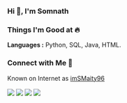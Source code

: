 ### Hi :wave:, I'm Somnath
### Things I'm Good at :fire:
**Languages :** Python, SQL, Java, HTML.
### Connect with Me :link:
<p>Known on Internet as <a href="https://www.google.com/search?q=imSMaity96">imSMaity96</a></p>
<a href="https://api.whatsapp.com/send/?phone=918777260977"><img align="center" src="https://img.icons8.com/cotton/64/000000/whatsapp--v4.png" /></a>
<a href="https://www.linkedin.com/in/imsmaity96/"><img align="center" src="https://img.icons8.com/doodle/64/000000/linkedin-circled.png" /></a>
<a href="https://www.kaggle.com/imsmaity96"><img align="center" src="https://img.icons8.com/windows/64/4a90e2/kaggle.png" /></a>
<a href="https://www.somnathmaity.com"><img align="center" src="https://img.icons8.com/dusk/64/000000/domain.png" /></a>
